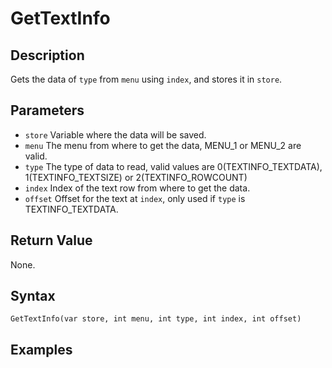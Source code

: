# GetTextInfo

## Description
Gets the data of `type` from `menu` using `index`, and stores it in `store`.

## Parameters
- `store`
Variable where the data will be saved.
- `menu`
The menu from where to get the data, MENU_1 or MENU_2 are valid.
- `type`
The type of data to read, valid values are 0(TEXTINFO_TEXTDATA), 1(TEXTINFO_TEXTSIZE) or 2(TEXTINFO_ROWCOUNT)
- `index`
Index of the text row from where to get the data.
- `offset`
Offset for the text at `index`, only used if `type` is TEXTINFO_TEXTDATA.

## Return Value
None.

## Syntax
```
GetTextInfo(var store, int menu, int type, int index, int offset)
```

## Examples